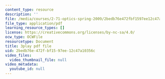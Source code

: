 ```yaml
---
content_type: resource
description: ''
file: /media/courses/2-71-optics-spring-2009/2bedb76e472fbf1597ee12c47a10356c_jNSvbmc_ecM.pdf
file_type: application/pdf
learning_resource_types: []
license: https://creativecommons.org/licenses/by-nc-sa/4.0/
ocw_type: OCWFile
resourcetype: Document
title: 3play pdf file
uid: 2bedb76e-472f-bf15-97ee-12c47a10356c
video_files:
  video_thumbnail_file: null
video_metadata:
  youtube_id: null
---
```

